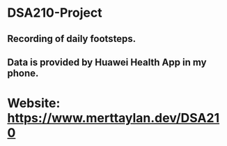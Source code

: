 # DSA210-Project

## Recording of daily footsteps.
## Data is provided by Huawei Health App in my phone.

# Website: https://www.merttaylan.dev/DSA210

